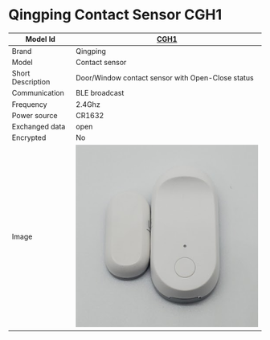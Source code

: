 # Qingping Contact Sensor CGH1

|Model Id|[CGH1](https://github.com/theengs/decoder/blob/development/src/devices/CGH1_json.h)|
|-|-|
|Brand|Qingping|
|Model|Contact sensor|
|Short Description|Door/Window contact sensor with Open-Close status|
|Communication|BLE broadcast|
|Frequency|2.4Ghz|
|Power source|CR1632|
|Exchanged data|open|
|Encrypted|No|
|Image|![CGH1](./../img/CGH1.png)|